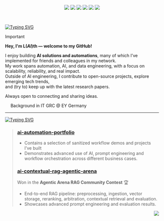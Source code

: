 <p align="center">
  <img src="https://img.shields.io/badge/-AI-555555?style=for-the-badge&logoColor=white" />
  <img src="https://img.shields.io/badge/Automation-6A0DAD?style=for-the-badge&logoColor=white" />
  <img src="https://img.shields.io/badge/Workflow%20Orchestration-555555?style=for-the-badge&logoColor=white" />
  <img src="https://img.shields.io/badge/AI%20Agents-6A0DAD?style=for-the-badge&logoColor=white" />
  <img src="https://img.shields.io/badge/IT%20Compliance%20%26%20Governance-555555?style=for-the-badge&logoColor=white" />
  <img src="https://img.shields.io/badge/LLMs-6A0DAD?style=for-the-badge&logoColor=white" />
</p>  
<br>

[![Typing SVG](https://readme-typing-svg.demolab.com?font=Fira+Code&size=30&pause=1000&color=BF53F7&width=435&lines=ABOUT+ME%3A)](https://git.io/typing-svg)
> [!IMPORTANT]
> **Hey, I'm L(*AI*)th — welcome to my GitHub!**
>
> I enjoy building **AI solutions and automations**, many of which I’ve implemented for friends and colleagues in my network.  
> My work spans automation, AI, and data engineering, with a focus on scalability, reliability, and real impact.  
> Outside of AI engineering, I contribute to open-source projects, explore emerging tech trends,  
> and (try to) keep up with the latest research papers.  
>
> Always open to connecting and sharing ideas.  
> 
> <a href="https://www.linkedin.com/in/lysmufti/"><img src="https://cdn-icons-png.flaticon.com/512/174/174857.png" width="14"/></a> Background in IT GRC @ EY Germany


---

[![Typing SVG](https://readme-typing-svg.demolab.com?font=Fira+Code&size=30&pause=1000&color=F7F7F7&width=435&lines=FEAUTURED+PROJECTS%3A)](https://git.io/typing-svg)

> ### [ai-automation-portfolio](https://github.com/lysmufti/ai-automation-portfolio)  
> - Contains a selection of sanitized workflow demos and projects I’ve built
> - Demonstrates advanced use of AI, prompt engineering and workflow orchestration across different business cases.  
> ### [ai-contextual-rag-agentic-arena](https://github.com/lysmufti/ai-contextual-rag-agentic-arena)  
> Won in the **Agentic Arena RAG Community Contest** 🏆 
> - End-to-end RAG pipeline: preprocessing, ingestion, vector storage, reranking, arbitration, contextual retrieval and evaluation.   
> - Showcases advanced prompt engineering and evaluation results.  

<p align="right"><img src="https://komarev.com/ghpvc/?username=lysmufti&label=Profile%20views&color=blueviolet&style=for-the-badge" /></p>



